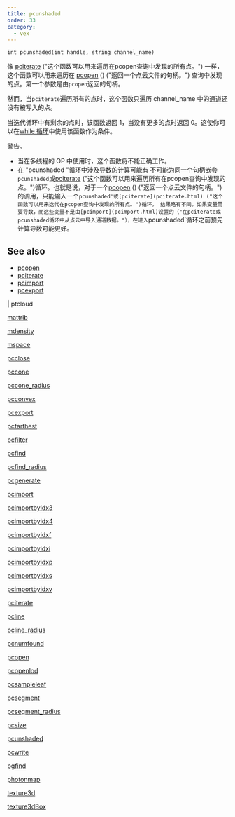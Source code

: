 ```yaml
---
title: pcunshaded
order: 33
category:
  - vex
---
```


`int pcunshaded(int handle, string channel_name)`

像 [pciterate](pciterate.html) ("这个函数可以用来遍历在pcopen查询中发现的所有点。") 一样，这个函数可以用来遍历在 [pcopen](pcopen.html) () ("返回一个点云文件的句柄。") 查询中发现的点。第一个参数是由`pcopen`返回的句柄。

然而，当`pciterate`遍历所有的点时，这个函数只遍历 channel_name 中的通道还没有被写入的点。

当迭代循环中有剩余的点时，该函数返回 1，当没有更多的点时返回 0。这使你可以在[while 循环](.../statement.html)中使用该函数作为条件。

警告。

- 当在多线程的 OP 中使用时，这个函数将不能正确工作。
- 在 "pcunshaded "循环中涉及导数的计算可能有
  不可能为同一个句柄嵌套`pcunshaded`或[pciterate](pciterate.html) ("这个函数可以用来遍历所有在pcopen查询中发现的点。")循环。也就是说，对于一个[pcopen](pcopen.html) () ("返回一个点云文件的句柄。")的调用，只能输入一个`pcunshaded'或[pciterate](pciterate.html) ("这个函数可以用来迭代在pcopen查询中发现的所有点。")循环。 结果略有不同。如果变量需要导数，而这些变量不是由[pcimport](pcimport.html)设置的（"在pciterate或pcunshaded循环中从点云中导入通道数据。"），在进入`pcunshaded`循环之前预先计算导数可能更好。

## See also

- [pcopen](pcopen.html)
- [pciterate](pciterate.html)
- [pcimport](pcimport.html)
- [pcexport](pcexport.html)

|
ptcloud

[mattrib](mattrib.html)

[mdensity](mdensity.html)

[mspace](mspace.html)

[pcclose](pcclose.html)

[pccone](pccone.html)

[pccone_radius](pccone_radius.html)

[pcconvex](pcconvex.html)

[pcexport](pcexport.html)

[pcfarthest](pcfarthest.html)

[pcfilter](pcfilter.html)

[pcfind](pcfind.html)

[pcfind_radius](pcfind_radius.html)

[pcgenerate](pcgenerate.html)

[pcimport](pcimport.html)

[pcimportbyidx3](pcimportbyidx3.html)

[pcimportbyidx4](pcimportbyidx4.html)

[pcimportbyidxf](pcimportbyidxf.html)

[pcimportbyidxi](pcimportbyidxi.html)

[pcimportbyidxp](pcimportbyidxp.html)

[pcimportbyidxs](pcimportbyidxs.html)

[pcimportbyidxv](pcimportbyidxv.html)

[pciterate](pciterate.html)

[pcline](pcline.html)

[pcline_radius](pcline_radius.html)

[pcnumfound](pcnumfound.html)

[pcopen](pcopen.html)

[pcopenlod](pcopenlod.html)

[pcsampleleaf](pcsampleleaf.html)

[pcsegment](pcsegment.html)

[pcsegment_radius](pcsegment_radius.html)

[pcsize](pcsize.html)

[pcunshaded](pcunshaded.html)

[pcwrite](pcwrite.html)

[pgfind](pgfind.html)

[photonmap](photonmap.html)

[texture3d](texture3d.html)

[texture3dBox](texture3dBox.html)
